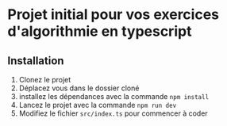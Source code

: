 # Projet initial pour vos exercices d'algorithmie en typescript

## Installation

1. Clonez le projet
2. Déplacez vous dans le dossier cloné
3. installez les dépendances avec la commande `npm install` 
4. Lancez le projet avec la commande `npm run dev`
5. Modifiez le fichier `src/index.ts` pour commencer à coder
